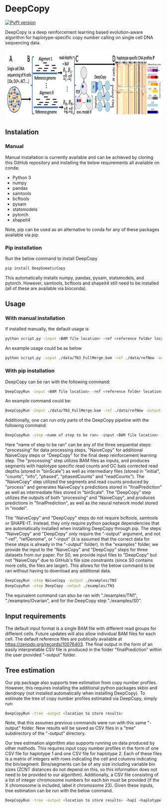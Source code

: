 # DeepCopy

[![PyPI version](https://badge.fury.io/py/corsid.svg)](https://badge.fury.io/py/corsid)

DeepCopy is a deep reinforcement learning based evolution-aware algorithm for haplotype-specific copy number calling on single cell DNA sequencing data. 

<p align="center">
  <img width="1000" height="220" src="./overview.png">
</p>

## Instalation

### Manual

Manual installation is currently available and can be achieved by cloning this GitHub repository and installing the below requirements all available on conda:
- Python 3
- numpy
- pandas
- samtools
- bcftools
- pysam
- statsmodels
- pytorch
- shapeit4

Note, pip can be used as an alternative to conda for any of these packages available via pip. 

### Pip installation

Run the below command to install DeepCopy
```bash
pip install DeepSomaticCopy
```
This automatically installs numpy, pandas, pysam, statsmodels, and pytorch. However, samtools, bcftools and shapeit4 still need to be installed (all of these are available via bioconda). 




## Usage

### With manual installation

If installed manually, the default usage is 
```bash
python script.py -input <BAM file location> -ref <reference folder location> -output <location to store results> -refGenome <either "hg19" or "hg38">
```
An example usage could be as below
```bash
python script.py -input ./data/TN3_FullMerge.bam -ref ./data/refNew -output ./data/newTN3 -refGenome hg38
```

### With pip installation

DeepCopy can be ran with the following command:
```bash
DeepCopyRun -input <BAM file location> -ref <reference folder location> -output <location to store results> -refGenome <either "hg19" or "hg38">
```
An example command could be:
```bash
DeepCopyRun -input ./data/TN3_FullMerge.bam -ref ./data/refNew -output ./data/newTN3 -refGenome hg38
```

Additionally, one can run only parts of the DeepCopy pipeline with the following command:
```bash
DeepCopyRun -step <name of step to be ran> -input <BAM file location> -ref <reference folder location> -output <location to store results> -refGenome <either "hg19" or "hg38">
```
Here "name of step to be ran" can be any of the three sequential steps: "processing" for data processing steps, "NaiveCopy" for additional NaiveCopy steps or "DeepCopy" for the final deep reinforcement learning step. 
The "processing" step utilizes BAM files as inputs, and produces segments with haplotype specific read counts and GC bais corrected read depths (stored in "binScale") as well as intermediary files (stored in "initial", "counts", "info", "phased", "phasedCounts" and "readCounts"). 
The "NaiveCopy" step utilized the segments and read counts produced by "process" and generates NaiveCopy's predictions stored in "finalPrediction" as well as intermediate files stored in "binScale". 
The "DeepCopy" step utilizes the outputs of both "processing" and "NaiveCopy", and produces predictions in "finalPrediction", as well as the neural network model stored in "model". 

The "NaiveCopy" and "DeepCopy" steps do not require bcftools, samtools or SHAPE-IT. 
Instead, they only require python package dependencies that are automatically installed when installing DeepCopy through pip. 
The steps "NaiveCopy" and "DeepCopy" only require the "-output" argument, and not "-ref", "refGenome", or "-input" (it is assumed that the correct data for these steps is already in the "-output" folder). 
In the "examples" folder, we provide the input to the "NaiveCopy" and "DeepCopy" steps for three datasets from our paper. 
For S0, we provide input files to "DeepCopy" but not "NaiveCopy" due to GitHub's file size constraints (since S0 contains more cells, the files are larger). 
This allows for the below command to be ran without having to download any additional data.
```bash
DeepCopyRun -step NaiveCopy -output ./examples/TN3
DeepCopyRun -step DeepCopy -output ./examples/TN3
```
The equivalent command can also be ran with "./examples/TN1", "./examples/Ovarian", and for the DeepCopy step "./examples/S0". 


## Input requirements

The default input format is a single BAM file with different read groups for different cells. 
Future updates will also allow individual BAM files for each cell. 
The default reference files are publically available at https://zenodo.org/records/10076403. 
The final output in the form of an easily interpretable CSV file is produced in the folder "finalPrediction" within the user provided "-output" folder. 

## Tree estimation

Our pip package also supports tree estimation from copy number profiles. 
However, this requires installing the additional python packages skbio and dendropy (not installed automatically when installing DeepCopy). 
To estimate the tree of copy number profiles estimated via DeepCopy, simply run:
```bash
DeepCopyRun -tree -output <location to store results>
```
Note, that this assumes previous commands were run with this same "-output" folder. 
New results will be saved as CSV files in a "tree" subdirectory of the "-output" directory. 

Our tree estimation algorithm also supports running on data produced by other methods. 
This requires input copy number profiles in the form of one CSV file for haplotype 1 and one CSV file for haplotype 2. 
Each of these files is a matrix of integers with rows indicating the cell and columns indicating the bin/segment. 
Bins/segments can be of any size including variable bin sizes (ZCNT distances do not depend on this, so this information does not need to be provided to our algorithm). 
Additionally, a CSV file consisting of a list of integer chromosome numbers for each bin must be provided (if the X chromosome is included, label it chromosome 23).
Given these inputs, tree estimation can be run with the below command. 
```bash
DeepCopyRun -tree -output <location to store results> -hap1 <haplotype 1 copy numbers> -hap2 <haplotype 2 copy numbers> -chr <chromsome numbers>
```




